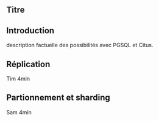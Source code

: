 ## Titre
## Introduction
description factuelle des possibilités avec PGSQL et Citus.

## Réplication
Tim 4min

## Partionnement et sharding
Sam 4min

